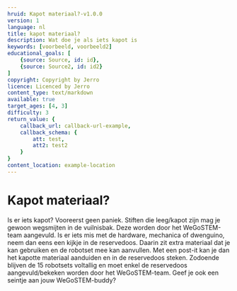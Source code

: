 ```yaml
---
hruid: Kapot materiaal?-v1.0.0
version: 1
language: nl
title: kapot materiaal?
description: Wat doe je als iets kapot is
keywords: [voorbeeld, voorbeeld2]
educational_goals: [
    {source: Source, id: id}, 
    {source: Source2, id: id2}
]
copyright: Copyright by Jerro
licence: Licenced by Jerro
content_type: text/markdown
available: true
target_ages: [4, 3]
difficulty: 3
return_value: {
    callback_url: callback-url-example,
    callback_schema: {
        att: test,
        att2: test2
    }
}
content_location: example-location
---
```


# Kapot materiaal?

Is er iets kapot? Vooreerst geen paniek. Stiften die leeg/kapot zijn mag je gewoon wegsmijten in de vuilnisbak. Deze worden door het WeGoSTEM-team aangevuld. Is er iets mis met de hardware, mechanica of dwenguino, neem dan eens een kijkje in de reservedoos. Daarin zit extra materiaal dat je kan gebruiken en de robotset mee kan aanvullen. Met een post-it kan je dan het kapotte materiaal aanduiden en in de reservedoos steken. Zodoende blijven de 15 robotsets voltallig en moet enkel de reservedoos aangevuld/bekeken worden door het WeGoSTEM-team. Geef je ook een seintje aan jouw WeGoSTEM-buddy?

